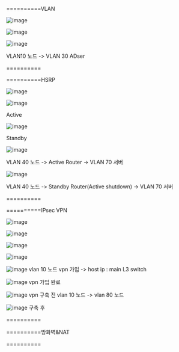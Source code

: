 ==========VLAN

![image](https://github.com/user-attachments/assets/c16a504a-c85e-4ffc-81e3-614973e1e390)

![image](https://github.com/user-attachments/assets/f589ee3b-c12e-496c-9c76-90284b260a51)

![image](https://github.com/user-attachments/assets/e97f430c-678e-4168-8ec1-7314312b044c)

VLAN10 노드 -> VLAN 30 ADser

==========

==========HSRP

![image](https://github.com/user-attachments/assets/a288701c-ca57-4128-a240-744636a3c0ea)


![image](https://github.com/user-attachments/assets/a7b2f556-8f5c-49b6-8a46-287c41e8f8d3)


Active


![image](https://github.com/user-attachments/assets/9f317540-7400-4d8c-a779-29934788da33)

Standby


![image](https://github.com/user-attachments/assets/f8aa2a99-9c3a-4ed8-adcf-1734a616eb29)

VLAN 40 노드 -> Active Router -> VLAN 70 서버


![image](https://github.com/user-attachments/assets/36eacbbf-7a8c-4467-8baf-0addb5341623)

VLAN 40 노드 -> Standby Router(Active shutdown) -> VLAN 70 서버

==========

==========IPsec VPN

![image](https://github.com/user-attachments/assets/979fc2f5-b70f-4a94-b057-ab2c255d8315)

![image](https://github.com/user-attachments/assets/5421755b-0cbe-4b04-a1b8-f567d22ae517)

![image](https://github.com/user-attachments/assets/9ddb4926-a874-4263-9610-c893af5a77d1)

![image](https://github.com/user-attachments/assets/6222cafb-7f1e-45d9-9ea3-267c8b55e6d6)

![image](https://github.com/user-attachments/assets/dc832f79-0291-4bd2-87c3-f49946fa9245)
vlan 10 노드 vpn 가입 -> host ip : main L3 switch

![image](https://github.com/user-attachments/assets/971abd50-4625-4b88-9cce-abf9d9071ddf)
vpn 가입 완료

![image](https://github.com/user-attachments/assets/e1fc940e-dc84-4d04-b1ae-b4aa5e004f2a)
vpn 구축 전 vlan 10 노드 -> vlan 80 노드

![image](https://github.com/user-attachments/assets/c613c99f-41b9-45dc-9f21-20ae47623001)
구축 후

==========

==========방화벽&NAT




==========
